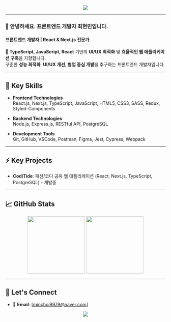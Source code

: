 <p align="center">
  <img src="https://capsule-render.vercel.app/api?type=waving&color=0078D4&height=180&section=header&text=GojaeDoo%20|%20Frontend%20Developer&fontSize=40&fontColor=ffffff&animation=fadeIn" />
</p>

---

### 👋 안녕하세요. 프론트엔드 개발자 최현민입니다.  
#### 프론트엔드 개발자 | React & Next.js 전문가  
🌱 **TypeScript, JavaScript, React** 기반의 **UI/UX 최적화** 및 **효율적인 웹 애플리케이션 구축**을 지향합니다.  
꾸준한 **성능 최적화**, **UI/UX 개선**, **협업 중심 개발**을 추구하는 프론트엔드 개발자입니다.  

---

## 🚀 Key Skills

- **Frontend Technologies**  
  React.js, Next.js, TypeScript, JavaScript, HTML5, CSS3, SASS, Redux, Styled-Components

- **Backend Technologies**  
  Node.js, Express.js, RESTful API, PostgreSQL

- **Development Tools**  
  Git, GitHub, VSCode, Postman, Figma, Jest, Cypress, Webpack

---

## ⚡ Key Projects

- **CodiTide**: 패션/코디 공유 웹 애플리케이션 (React, Next.js, TypeScript, PostgreSQL)  - 개발중

---

## 📈 GitHub Stats

<div align="center">
  <img height="180em" src="https://github-readme-stats.vercel.app/api?username=GojaeDoo&show_icons=true&theme=radical&hide_border=true"/>
  <img height="180em" src="https://github-readme-stats.vercel.app/api/top-langs/?username=GojaeDoo&layout=compact&theme=radical&hide_border=true"/>
</div>

---

## 💬 Let's Connect

- 📧 **Email**: [minchoi9979@naver.com]

<p align="center">
  <img src="https://capsule-render.vercel.app/api?type=waving&color=0078D4&height=120&section=footer"/>
</p>
